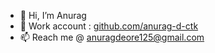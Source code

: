 - 👋 Hi, I’m Anurag
- 🏢 Work account : <a href="https://github.com/anurag-d-ctk">github.com/anurag-d-ctk</a>
- 📫 Reach me @ anuragdeore125@gmail.com

<!---
anurag-deore/anurag-deore is a ✨ special ✨ repository because its `README.md` (this file) appears on your GitHub profile.
You can click the Preview link to take a look at your changes.
--->

